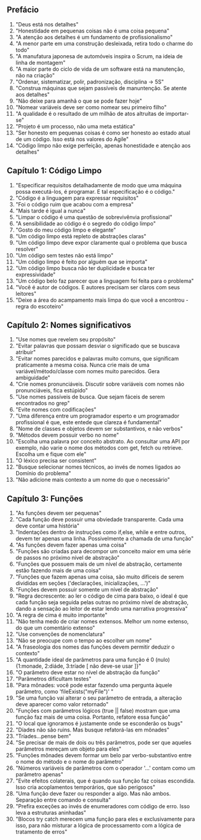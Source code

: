 ## Prefácio

1. "Deus está nos detalhes"
2. "Honestidade em pequenas coisas não é uma coisa pequena"
3. "A atenção aos detalhes é um fundamento de profissionalismo"
4. "A menor parte em uma construção desleixada, retira todo o charme do todo"
5. "A manufatura japonesa de automóveis inspira o Scrum, na ideia de linha de montagem"
6. "A maior parte do ciclo de vida de um software está na manutenção, não na criação"
7. "Ordenar, sistematizar, polir, padronização, disciplina -> 5S"
8. "Construa máquinas que sejam passíveis de manuntenção. Se atente aos detalhes"
9. "Não deixe para amanhã o que se pode fazer hoje"
10. "Nomear variáveis deve ser como nomear seu primeiro filho"
11. "A qualidade é o resultado de um milhão de atos altruítas de importar-se"
12. "Projeto é um processo, não uma meta estática"
13. "Ser honesto em pequenas coisas é como ser honesto ao estado atual de um código. Isso está nos valores do Agile"
14. "Código limpo não exige perfeição, apenas honestidade e atenção aos detalhes"

## Capítulo 1: Código Limpo

1. "Especificar requisitos detalhadamente de modo que uma máquina possa executá-los, é programar. E tal especificação é o código."
2. "Código é a linguagem para expressar requisitos"
3. "Foi o código ruim que acabou com a empresa"
4. "Mais tarde é igual a nunca"
5. "Limpar o código é uma questão de sobrevivênvia profissional"
6. "A sensibilidade ao código é o segredo do código limpo"
7. "Gosto do meu código limpo e elegante"
8. "Um código limpo está repleto de abstrações claras"
9. "Um código limpo deve expor claramente qual o problema que busca resolver"
10. "Um código sem testes não está limpo"
11. "Um código limpo é feito por alguém que se importa"
12. "Um código limpo busca não ter duplicidade e busca ter expressividade"
13. "Um código belo faz parecer que a linguagem foi feita para o problema"
14. "Você é autor de códigos. E autores precisam ser claros com seus leitores"
15. "Deixe a área do acampamento mais limpa do que você a encontrou - regra do escoteiro"

## Capítulo 2: Nomes significativos

1. "Use nomes que revelem seu propósito"
2. "Evitar palavras que possam desviar o significado que se buscava atribuir"
3. "Evitar nomes parecidos e palavras muito comuns, que significam praticamente a mesma coisa. Nunca crie mais de uma variável/método/classe com nomes muito parecidos. Gera ambiguidade"
4. "Crie nomes pronunciáveis. Discutir sobre variáveis com nomes não pronunciáveis, fica estúpido"
5. "Use nomes passíveis de busca. Que sejam fáceis de serem encontrados no grep"
6. "Evite nomes com codificações"
7. "Uma diferença entre um programador esperto e um programador profissional é que, este entede que clareza é fundamental"
8. "Nome de classes e objetos devem ser substantivos, e não verbos"
9. "Métodos devem possuir verbo no nome"
10. "Escolha uma palavra por conceito abstrato. Ao consultar uma API por exemplo, não varie o nome dos métodos com get, fetch ou retrieve. Escolha um e fique com ele"
11. "O léxico precisa ser consistent"
12. "Busque selecionar nomes técnicos, ao invés de nomes ligados ao Domínio do problema"
13. "Não adicione mais contexto a um nome do que o necessário"

## Capítulo 3: Funções

1. "As funções devem ser pequenas"
2. "Cada função deve possuir uma obviedade transparente. Cada uma deve contar uma história"
3. "Indentações dentro de instruções como if,else, while e entre outros, devem ter apenas uma linha. Possivelmente a chamada de uma função"
4. "As funções devem fazer apenas uma coisa"
5. "Funções são criadas para decompor um conceito maior em uma série de passos no próximo nível de abstração"
6. "Funções que possuem mais de um nível de abstração, certamente estão fazendo mais de uma coisa"
7. "Funções que fazem apenas uma coisa, são muito difíceis de serem divididas em seções ('declarações, inicializações, ...')"
8. "Funções devem possuir somente um nível de abstração"
9. "Regra decrescente: ao ler o código de cima para baixo, o ideal é que cada função seja seguida pelas outras no próximo nível de abstração, dando a sensação ao leitor de estar lendo uma narrativa progressiva"
10. "A regra de cima é muito importante"
11. "Não tenha medo de criar nomes extensos. Melhor um nome extenso, do que um comentário extenso"
12. "Use convenções de nomenclatura"
13. "Não se preocupe com o tempo ao escolher um nome"
14. "A fraseologia dos nomes das funções devem permitir deduzir o contexto"
15. "A quantidade ideal de parâmetros para uma função é 0 (nulo) {1:monade, 2:diáde, 3:tríade [ não deve-se usar ]}"
16. "O parâmetro deve estar no nível de abstração da função"
17. "Parâmetros dificultam testes"
18. "Para mônades: você pode estar fazendo uma pergunta àquele parâmetro, como 'fileExists("myFile")'  "  
19. "Se uma função vai alterar o seu parâmetro de entrada, a alteração deve aparecer como valor retornado"
20. "Funções com parâmetros lógicos (true || false) mostram que uma função faz mais de uma coisa. Portanto, refatore essa função"
21. "O local que ignoramos é justamente onde se esconderão os bugs"
22. "Díades não são ruins. Mas busque refatorá-las em mônades"
23. "Tríades...pense bem"
24. "Se precisar de mais de dois ou três parâmetros, pode ser que aqueles parâmetros mereçam um objeto para eles"
25. "Funções mônades devem formar um belo par verbo-substantivo entre o nome do método e o nome do parâmetro"
26. "Números variáveis de parâmetros com o operador '...' contam como um parâmetro apenas"
27. "Evite efeitos colaterais, que é quando sua função faz coisas escondida. Isso cria acoplamentos temporários, que são perigosos"
28. "Uma função deve fazer ou responder a algo. Mas não ambos. Separação entre comando e consulta"
29. "Prefira exceções ao invés de enumeradores com código de erro. Isso leva a estruturas aninhadas"
30. "Blocos try catch merecem uma função para eles e exclusivamente para isso, para não misturar a lógica de processamento com a lógica de tratamento de erros"
